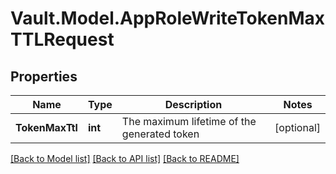 # Vault.Model.AppRoleWriteTokenMaxTTLRequest

## Properties

Name | Type | Description | Notes
------------ | ------------- | ------------- | -------------
**TokenMaxTtl** | **int** | The maximum lifetime of the generated token | [optional] 


[[Back to Model list]](../README.md#documentation-for-models) [[Back to API list]](../README.md#documentation-for-api-endpoints) [[Back to README]](../README.md)

